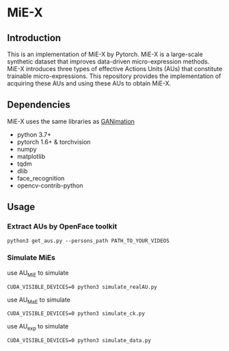 # MiE-X

## Introduction

This is an implementation of MiE-X by Pytorch. MiE-X is a large-scale synthetic dataset that improves data-driven micro-expression methods. MiE-X introduces three types of effective Actions Units (AUs) that constitute trainable micro-expressions. This repository provides the implementation of acquiring these AUs and using these AUs to obtain MiE-X.

<!-- ## Overview
Overview of computing three types of Action Units.
![system overview](system.png "System overview of XX.") -->

## Dependencies
MiE-X uses the same libraries as [GANimation](https://github.com/albertpumarola/GANimation)
- python 3.7+
- pytorch 1.6+ & torchvision
- numpy
- matplotlib
- tqdm
- dlib
- face_recognition
- opencv-contrib-python

## Usage

### Extract AUs by OpenFace toolkit
```shell script
python3 get_aus.py --persons_path PATH_TO_YOUR_VIDEOS
```
### Simulate MiEs 

use AU<sub>MiE</sub> to simulate
```shell script
CUDA_VISIBLE_DEVICES=0 python3 simulate_realAU.py 
```
use AU<sub>MaE</sub> to simulate
```shell script
CUDA_VISIBLE_DEVICES=0 python3 simulate_ck.py 
```
use AU<sub>exp</sub> to simulate
```shell script
CUDA_VISIBLE_DEVICES=0 python3 simulate_data.py 
```
